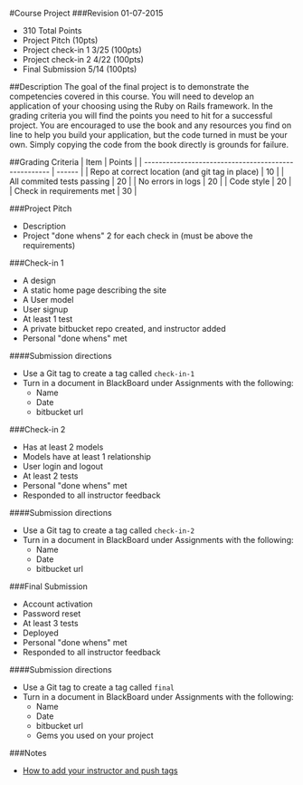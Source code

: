 #Course Project
###Revision 01-07-2015
* 310 Total Points
* Project Pitch (10pts)
* Project check-in 1 3/25 (100pts)
* Project check-in 2 4/22 (100pts)
* Final Submission 5/14 (100pts)

##Description
The goal of the final project is to demonstrate the competencies covered in this course.  You will need to develop an application of your choosing using the Ruby on Rails framework.  In the grading criteria you will find the points you need to hit for a successful project. You are encouraged to use the book and any resources you find on line to help you build your application, but the code turned in must be your own.  Simply copying the code from the book directly is grounds for failure.

##Grading Criteria
| Item                                                 | Points |
| ---------------------------------------------------- | ------ |
| Repo at correct location (and git tag in place)      | 10     |
| All commited tests passing                           | 20     |
| No errors in logs                                    | 20     |
| Code style                                           | 20     |
| Check in requirements met                            | 30     |

###Project Pitch
* Description
* Project "done whens" 2 for each check in (must be above the requirements)


###Check-in 1
* A design
* A static home page describing the site
* A User model
* User signup
* At least 1 test
* A private bitbucket repo created, and instructor added
* Personal "done whens" met

####Submission directions
* Use a Git tag to create a tag called ```check-in-1```
* Turn in a document in BlackBoard under Assignments with the following:
  * Name
  * Date
  * bitbucket url

###Check-in 2
* Has at least 2 models
* Models have at least 1 relationship
* User login and logout
* At least 2 tests
* Personal "done whens" met
* Responded to all instructor feedback

####Submission directions
* Use a Git tag to create a tag called ```check-in-2```
* Turn in a document in BlackBoard under Assignments with the following:
  * Name
  * Date
  * bitbucket url

###Final Submission
* Account activation
* Password reset
* At least 3 tests
* Deployed
* Personal "done whens" met
* Responded to all instructor feedback

####Submission directions
* Use a Git tag to create a tag called ```final```
* Turn in a document in BlackBoard under Assignments with the following:
  * Name
  * Date
  * bitbucket url
  * Gems you used on your project


###Notes
* [How to add your instructor and push tags](../how_tos/adding_instructor_to_your_bitbucket_repository.md)
